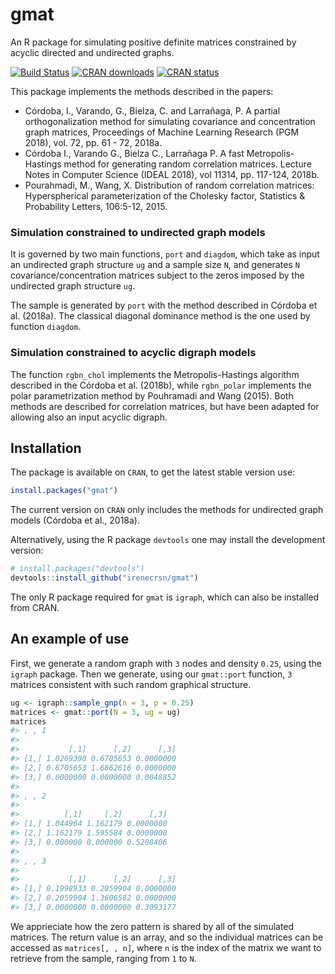 <!-- README.md is generated from README.Rmd. Please edit that file -->
gmat
====

An R package for simulating positive definite matrices constrained by acyclic directed and undirected graphs.

[![Build Status](https://travis-ci.org/irenecrsn/gmat.svg?branch=master)](https://travis-ci.org/irenecrsn/gmat) [![CRAN downloads](http://cranlogs.r-pkg.org/badges/grand-total/gmat)](http://cran.r-project.org/package=gmat) [![CRAN status](http://www.r-pkg.org/badges/version/gmat)](http://cran.r-project.org/package=gmat)

This package implements the methods described in the papers:

-   Córdoba, I., Varando, G., Bielza, C. and Larrañaga, P. A partial orthogonalization method for simulating covariance and concentration graph matrices, Proceedings of Machine Learning Research (PGM 2018), vol. 72, pp. 61 - 72, 2018a.
-   Córdoba I., Varando G., Bielza C., Larrañaga P. A fast Metropolis-Hastings method for generating random correlation matrices. Lecture Notes in Computer Science (IDEAL 2018), vol 11314, pp. 117-124, 2018b.
-   Pourahmadi, M., Wang, X. Distribution of random correlation matrices: Hyperspherical parameterization of the Cholesky factor, Statistics & Probability Letters, 106:5-12, 2015.

### Simulation constrained to undirected graph models

It is governed by two main functions, `port` and `diagdom`, which take as input an undirected graph structure `ug` and a sample size `N`, and generates `N` covariance/concentration matrices subject to the zeros imposed by the undirected graph structure `ug`.

The sample is generated by `port` with the method described in Córdoba et al. (2018a). The classical diagonal dominance method is the one used by function `diagdom`.

### Simulation constrained to acyclic digraph models

The function `rgbn_chol` implements the Metropolis-Hastings algorithm described in the Córdoba et al. (2018b), while `rgbn_polar` implements the polar parametrization method by Pouhramadi and Wang (2015). Both methods are described for correlation matrices, but have been adapted for allowing also an input acyclic digraph.

Installation
------------

The package is available on `CRAN`, to get the latest stable version use:

``` r
install.packages("gmat")
```

The current version on `CRAN` only includes the methods for undirected graph models (Córdoba et al., 2018a).

Alternatively, using the R package `devtools` one may install the development version:

``` r
# install.packages("devtools")
devtools::install_github("irenecrsn/gmat")
```

The only R package required for `gmat` is `igraph`, which can also be installed from CRAN.

An example of use
-----------------

First, we generate a random graph with `3` nodes and density `0.25`, using the `igraph` package. Then we generate, using our `gmat::port` function, `3` matrices consistent with such random graphical structure.

``` r
ug <- igraph::sample_gnp(n = 3, p = 0.25)
matrices <- gmat::port(N = 3, ug = ug)
matrices
#> , , 1
#> 
#>           [,1]      [,2]      [,3]
#> [1,] 1.0269390 0.6705653 0.0000000
#> [2,] 0.6705653 1.6862616 0.0000000
#> [3,] 0.0000000 0.0000000 0.0048852
#> 
#> , , 2
#> 
#>          [,1]     [,2]      [,3]
#> [1,] 1.044964 1.162179 0.0000000
#> [2,] 1.162179 1.595584 0.0000000
#> [3,] 0.000000 0.000000 0.5208406
#> 
#> , , 3
#> 
#>           [,1]      [,2]      [,3]
#> [1,] 0.1998933 0.2059904 0.0000000
#> [2,] 0.2059904 1.3606582 0.0000000
#> [3,] 0.0000000 0.0000000 0.3093177
```

We apprieciate how the zero pattern is shared by all of the simulated matrices. The return value is an array, and so the individual matrices can be accessed as `matrices[, , n]`, where `n` is the index of the matrix we want to retrieve from the sample, ranging from `1` to `N`.

